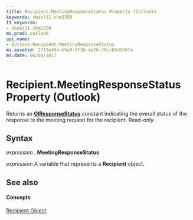 ```yaml
---
title: Recipient.MeetingResponseStatus Property (Outlook)
keywords: vbaol11.chm2350
f1_keywords:
- vbaol11.chm2350
ms.prod: outlook
api_name:
- Outlook.Recipient.MeetingResponseStatus
ms.assetid: 27f3e40a-b5e9-9f36-ae26-78cc85d160fa
ms.date: 06/08/2017
---
```



# Recipient.MeetingResponseStatus Property (Outlook)

Returns an  **[OlResponseStatus](Outlook.OlResponseStatus.md)** constant indicating the overall status of the response to the meeting request for the recipient. Read-only.


## Syntax

 _expression_ . **MeetingResponseStatus**

 _expression_ A variable that represents a **Recipient** object.


## See also


#### Concepts


[Recipient Object](Outlook.Recipient.md)

